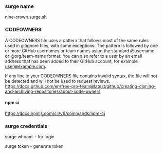 ### surge name

nine-crown.surge.sh

### CODEOWNERS

A CODEOWNERS file uses a pattern that follows most of the same rules used in gitignore files, with some exceptions. The pattern is followed by one or more GitHub usernames or team names using the standard @username or @org/team-name format. You can also refer to a user by an email address that has been added to their GitHub account, for example user@example.com.

If any line in your CODEOWNERS file contains invalid syntax, the file will not be detected and will not be used to request reviews.
https://docs.github.com/en/free-pro-team@latest/github/creating-cloning-and-archiving-repositories/about-code-owners

#### npm ci

https://docs.npmjs.com/cli/v6/commands/npm-ci

### surge credentials

surge whoami - for login

surge token - generate token
